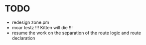# TODO

  * redesign zone.pm
  * moar testz !!! Kitten will die !!!
  * resume the work on the separation of the route logic and route declaration
